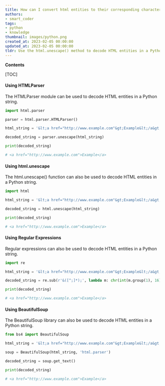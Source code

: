 ```yaml
---
title: How can I convert html entities to their corresponding characters in a Python string?
authors:
- smart_coder
tags:
- python
- knowledge
thumbnail: images/python.png
created_at: 2023-02-05 00:00:00
updated_at: 2023-02-05 00:00:00
tldr: Use the html.unescape() method to decode HTML entities in a Python string.
---
```


**Contents**

[TOC]

#### Using HTMLParser

The HTMLParser module can be used to decode HTML entities in a Python string.

```python
import html.parser

parser = html.parser.HTMLParser()

html_string = '&lt;a href="http://www.example.com"&gt;Example&lt;/a&gt;'

decoded_string = parser.unescape(html_string)

print(decoded_string)

# <a href="http://www.example.com">Example</a>
```

#### Using html.unescape

The html.unescape() function can also be used to decode HTML entities in a Python string.

```python
import html

html_string = '&lt;a href="http://www.example.com"&gt;Example&lt;/a&gt;'

decoded_string = html.unescape(html_string)

print(decoded_string)

# <a href="http://www.example.com">Example</a>
```

#### Using Regular Expressions

Regular expressions can also be used to decode HTML entities in a Python string.

```python
import re

html_string = '&lt;a href="http://www.example.com"&gt;Example&lt;/a&gt;'

decoded_string = re.sub(r'&([^;]*);', lambda m: chr(int(m.group(1), 16)), html_string)

print(decoded_string)

# <a href="http://www.example.com">Example</a>
```

#### Using BeautifulSoup

The BeautifulSoup library can also be used to decode HTML entities in a Python string.

```python
from bs4 import BeautifulSoup

html_string = '&lt;a href="http://www.example.com"&gt;Example&lt;/a&gt;'

soup = BeautifulSoup(html_string, 'html.parser')

decoded_string = soup.get_text()

print(decoded_string)

# <a href="http://www.example.com">Example</a>
```
